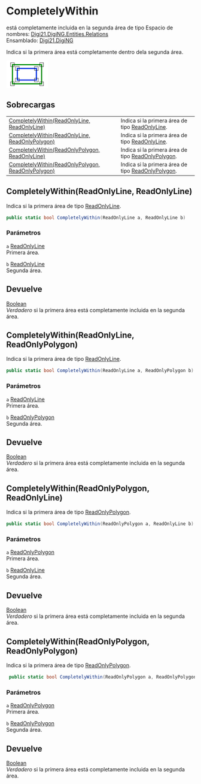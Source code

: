 # CompletelyWithin

&#x20;está completamente incluida en la segunda área de tipo Espacio de nombres: [Digi21.DigiNG.Entities.Relations](/digi3d-net/programacion/.net/referencia/digi21.diging/digi21.diging.entities.relations/)\
Ensamblado: [Digi21.DigiNG](/digi3d-net/programacion/.net/referencia/digi21.diging.plugin/digi21.diging/)

Indica si la primera área está completamente dentro dela segunda área.

![Área completamente dentro de área](../../../../../../../../../.gitbook/assets/areaincluyearea.png)

## Sobrecargas

|                                                                                                                            |                                                                                                                                                                                                                                                       |
| -------------------------------------------------------------------------------------------------------------------------- | ----------------------------------------------------------------------------------------------------------------------------------------------------------------------------------------------------------------------------------------------------- |
| [CompletelyWithin(ReadOnlyLine, ReadOnlyLine)](completelywithin.md#completelywithin-readonlyline-readonlyline)             | Indica si la primera área de tipo [ReadOnlyLine](/digi3d-net/programacion/.net/referencia/digi21.diging/digi21.diging.entities/clases/readonlyline/).             |
| [CompletelyWithin(ReadOnlyLine, ReadOnlyPolygon)](completelywithin.md#completelywithin-readonlyline-readonlypolygon)       | Indica si la primera área de tipo [ReadOnlyLine](/digi3d-net/programacion/.net/referencia/digi21.diging/digi21.diging.entities/clases/readonlyline/).       |
| [CompletelyWithin(ReadOnlyPolygon, ReadOnlyLine)](completelywithin.md#completelywithin-readonlypolygon-readonlyline)       | Indica si la primera área de tipo [ReadOnlyPolygon](/digi3d-net/programacion/.net/referencia/digi21.diging/digi21.diging.entities/clases/readonlypolygon/).       |
| [CompletelyWithin(ReadOnlyPolygon, ReadOnlyPolygon)](completelywithin.md#completelywithin-readonlypolygon-readonlypolygon) | Indica si la primera área de tipo [ReadOnlyPolygon](/digi3d-net/programacion/.net/referencia/digi21.diging/digi21.diging.entities/clases/readonlypolygon/). |

## CompletelyWithin(ReadOnlyLine, ReadOnlyLine)

Indica si la primera área de tipo [ReadOnlyLine](/digi3d-net/programacion/.net/referencia/digi21.diging/digi21.diging.entities/clases/readonlyline/).

```csharp
public static bool CompletelyWithin(ReadOnlyLine a, ReadOnlyLine b)
```

### Parámetros

`a` [ReadOnlyLine](/digi3d-net/programacion/.net/referencia/digi21.diging/digi21.diging.entities/clases/readonlyline/)\
Primera área.

`b` [ReadOnlyLine](/digi3d-net/programacion/.net/referencia/digi21.diging/digi21.diging.entities/clases/readonlyline/)\
Segunda área.

## Devuelve

[Boolean](https://docs.microsoft.com/en-us/dotnet/api/system.boolean?view=net-5.0)\
_Verdadero_ si la primera área está completamente incluida en la segunda área.

## CompletelyWithin(ReadOnlyLine, ReadOnlyPolygon)

Indica si la primera área de tipo [ReadOnlyLine](/digi3d-net/programacion/.net/referencia/digi21.diging/digi21.diging.entities/clases/readonlyline/).

```csharp
public static bool CompletelyWithin(ReadOnlyLine a, ReadOnlyPolygon b)
```

### Parámetros

`a` [ReadOnlyLine](/digi3d-net/programacion/.net/referencia/digi21.diging/digi21.diging.entities/clases/readonlyline/)\
Primera área.

`b` [ReadOnlyPolygon](/digi3d-net/programacion/.net/referencia/digi21.diging/digi21.diging.entities/clases/readonlypolygon/)\
Segunda área.

## Devuelve

[Boolean](https://docs.microsoft.com/en-us/dotnet/api/system.boolean?view=net-5.0)\
_Verdadero_ si la primera área está completamente incluida en la segunda área.

## CompletelyWithin(ReadOnlyPolygon, ReadOnlyLine)

Indica si la primera área de tipo [ReadOnlyPolygon](/digi3d-net/programacion/.net/referencia/digi21.diging/digi21.diging.entities/clases/readonlypolygon/).

```csharp
public static bool CompletelyWithin(ReadOnlyPolygon a, ReadOnlyLine b)
```

### Parámetros

`a` [ReadOnlyPolygon](/digi3d-net/programacion/.net/referencia/digi21.diging/digi21.diging.entities/clases/readonlypolygon/)\
Primera área.

`b` [ReadOnlyLine](/digi3d-net/programacion/.net/referencia/digi21.diging/digi21.diging.entities/clases/readonlyline/)\
Segunda área.

## Devuelve

[Boolean](https://docs.microsoft.com/en-us/dotnet/api/system.boolean?view=net-5.0)\
_Verdadero_ si la primera área está completamente incluida en la segunda área.

## CompletelyWithin(ReadOnlyPolygon, ReadOnlyPolygon)

Indica si la primera área de tipo [ReadOnlyPolygon](/digi3d-net/programacion/.net/referencia/digi21.diging/digi21.diging.entities/clases/readonlypolygon/).

```csharp
 public static bool CompletelyWithin(ReadOnlyPolygon a, ReadOnlyPolygon b)
```

### Parámetros

`a` [ReadOnlyPolygon](/digi3d-net/programacion/.net/referencia/digi21.diging/digi21.diging.entities/clases/readonlypolygon/)\
Primera área.

`b` [ReadOnlyPolygon](/digi3d-net/programacion/.net/referencia/digi21.diging/digi21.diging.entities/clases/readonlypolygon/)\
Segunda área.

## Devuelve

[Boolean](https://docs.microsoft.com/en-us/dotnet/api/system.boolean?view=net-5.0)\
_Verdadero_ si la primera área está completamente incluida en la segunda área.
